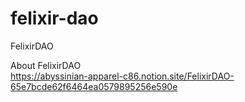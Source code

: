 # felixir-dao
FelixirDAO

About FelixirDAO  
https://abyssinian-apparel-c86.notion.site/FelixirDAO-65e7bcde62f6464ea0579895256e590e
